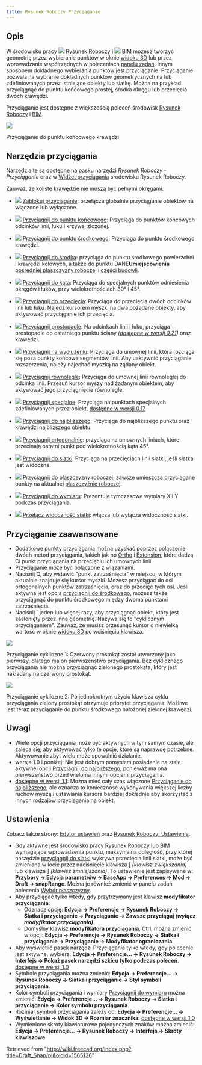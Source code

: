 ```yaml
---
title: Rysunek Roboczy Przyciąganie
---
```


## Opis

W środowisku pracy ![](/images/Workbench_Draft.svg) [Rysunek Roboczy](/Draft_Workbench/pl "Draft Workbench/pl") i ![](/images/Workbench_Arch.svg) [BIM](/BIM_Workbench/pl "BIM Workbench/pl") możesz tworzyć geometrię przez wybieranie punktów w oknie [widoku 3D](/3D_view/pl "3D view/pl") lub przez wprowadzanie współrzędnych w poleceniach [panelu zadań](/Task_panel/pl "Task panel/pl"). Innym sposobem dokładnego wybierania punktów jest przyciąganie. Przyciąganie pozwala na wybranie dokładnych punktów geometrycznych na lub zdefiniowanych przez istniejące obiekty lub siatkę. Można na przykład przyciągnąć do punktu końcowego prostej, środka okręgu lub przecięcia dwóch krawędzi.

Przyciąganie jest dostępne z większością poleceń środowisk [Rysunek Roboczy](/Draft_Workbench/pl "Draft Workbench/pl") i [BIM](/BIM_Workbench/pl "BIM Workbench/pl").

![](/images/Draft_Snap_Endpoint_example.png)

Przyciąganie do punktu końcowego krawędzi

## Narzędzia przyciągania

Narzędzia te są dostępne na pasku narzędzi _Rysunek Roboczy - Przyciąganie_ oraz w [Widżet przyciągania](/Draft_snap_widget/pl "Draft snap widget/pl") środowiska Rysunek Roboczy.

Zauważ, że koliste krawędzie nie muszą być pełnymi okręgami.

- ![](/images/Draft_Snap_Lock.svg) [Zablokuj przyciąganie](/Draft_Snap_Lock/pl "Draft Snap Lock/pl"): przełącza globalnie przyciąganie obiektów na włączone lub wyłączone.

- ![](/images/Draft_Snap_Endpoint.svg) [Przyciągnij do punktu końcowego](/Draft_Snap_Endpoint/pl "Draft Snap Endpoint/pl"): Przyciąga do punktów końcowych odcinków linii, łuku i krzywej złożonej.

- ![](/images/Draft_Snap_Midpoint.svg) [Przyciągnij do punktu środkowego](/Draft_Snap_Midpoint/pl "Draft Snap Midpoint/pl"): Przyciąga do punktu środkowego krawędzi.

- ![](/images/Draft_Snap_Center.svg) [Przyciągnij do środka](/Draft_Snap_Center/pl "Draft Snap Center/pl"): przyciąga do punktu środkowego powierzchni i krawędzi kołowych, a także do punktu DANE**Umiejscowienia** [pośredniej płaszczyzny roboczej](/Draft_WorkingPlaneProxy/pl "Draft WorkingPlaneProxy/pl") i [części budowli](/Arch_BuildingPart/pl "Arch BuildingPart/pl").

- ![](/images/Draft_Snap_Angle.svg) [Przyciągnij do kąta](/Draft_Snap_Angle/pl "Draft Snap Angle/pl"): Przyciąga do specjalnych punktów odniesienia okręgów i łuków, przy wielokrotnościach 30° i 45°.

- ![](/images/Draft_Snap_Intersection.svg) [Przyciągnij do przecięcia](/Draft_Snap_Intersection "Draft Snap Intersection"): Przyciąga do przecięcia dwóch odcinków linii lub łuku. Najedź kursorem myszki na dwa pożądane obiekty, aby aktywować przyciąganie ich przecięcia.

- ![](/images/Draft_Snap_Perpendicular.svg) [Przyciągnij prostopadle](/Draft_Snap_Perpendicular/pl "Draft Snap Perpendicular/pl"): Na odcinkach linii i łuku, przyciąga prostopadle do ostatniego punktu ściany _([dostępne w wersji 0.21](/Release_notes_0.21/pl "Release notes 0.21/pl"))_ oraz krawędzi.

- ![](/images/Draft_Snap_Extension.svg) [Przyciągnij na wydłużeniu](/Draft_Snap_Extension/pl "Draft Snap Extension/pl"): Przyciąga do umownej linii, która rozciąga się poza punkty końcowe segmentów linii. Aby uaktywnić przyciąganie rozszerzenia, należy najechać myszką na żądany obiekt.

- ![](/images/Draft_Snap_Parallel.svg) [Przyciągnij równolegle](/Draft_Snap_Parallel/pl "Draft Snap Parallel/pl"): Przyciąga do umownej linii równoległej do odcinka linii. Przesuń kursor myszy nad żądanym obiektem, aby aktywować jego przyciągnięcie równoległe.

- ![](/images/Draft_Snap_Special.svg) [Przyciągnij specjalne](/Draft_Snap_Special/pl "Draft Snap Special/pl"): Przyciąga na punktach specjalnych zdefiniowanych przez obiekt. [dostępne w wersji 0.17](/Release_notes_0.17/pl "Release notes 0.17/pl")

- ![](/images/Draft_Snap_Near.svg) [Przyciągnij do najbliższego](/Draft_Snap_Near/pl "Draft Snap Near/pl"): Przyciąga do najbliższego punktu oraz krawędzi najbliższego obiektu.

- ![](/images/Draft_Snap_Ortho.svg) [Przyciągnij ortogonalnie](/Draft_Snap_Ortho/pl "Draft Snap Ortho/pl"): przyciąga na umownych liniach, które przecinają ostatni punkt pod wielokrotnością kąta 45°.

- ![](/images/Draft_Snap_Grid.svg) [Przyciągnij do siatki](/Draft_Snap_Grid/pl "Draft Snap Grid/pl"): Przyciąga na przecięciach linii siatki, jeśli siatka jest widoczna.

- ![](/images/Draft_Snap_WorkingPlane.svg) [Przyciągnij do płaszczyzny roboczej](/Draft_Snap_WorkingPlane/pl "Draft Snap WorkingPlane/pl"): zawsze umieszcza przyciągane punkty na aktualnej [płaszczyźnie roboczej](/Draft_SelectPlane/pl "Draft SelectPlane/pl").

- ![](/images/Draft_Snap_Dimensions.svg) [Przyciągnij do wymiaru](/Draft_Snap_Dimensions/pl "Draft Snap Dimensions/pl"): Prezentuje tymczasowe wymiary X i Y podczas przyciągania.

- ![](/images/Draft_ToggleGrid.svg) [Przełącz widoczność siatki](/Draft_ToggleGrid/pl "Draft ToggleGrid/pl"): włącza lub wyłącza widoczność siatki.

## Przyciąganie zaawansowane

- Dodatkowe punkty przyciągania można uzyskać poprzez połączenie dwóch metod przyciągania, takich jak np [Ortho](/Draft_Snap_Ortho/pl "Draft Snap Ortho/pl") i [Extension](/Draft_Snap_Extension/pl "Draft Snap Extension/pl"), które dadzą Ci punkt przyciągania na przecięciu ich umownych linii.
- Przyciąganie może być połączone z [wiązaniami](/Draft_Constrain/pl "Draft Constrain/pl").
- Naciśnij Q, aby wstawić "punkt zatrzaśnięcia" w miejscu, w którym aktualnie znajduje się kursor myszki. Możesz przyciągać do osi ortogonalnych punktów zatrzaśnięcia, oraz do przecięć tych osi. Jeśli aktywna jest opcja [przyciągnij do środkowego](/Draft_Snap_Midpoint/pl "Draft Snap Midpoint/pl"), możesz także przyciągnąć do punktu środkowego między dwoma punktami zatrzaśnięcia.
- Naciśnij ` jeden lub więcej razy, aby przyciągnąć obiekt, który jest zasłonięty przez inną geometrię. Nazywa się to "cyklicznym przyciąganiem". Zauważ, że musisz przesunąć kursor o niewielką wartość w oknie [widoku 3D](/3D_view/pl "3D view/pl") po wciśnięciu klawisza.

![](/images/Draft_Snap_example_cycling_1.png)

Przyciąganie cykliczne 1: Czerwony prostokąt został utworzony jako pierwszy, dlatego ma on pierwszeństwo przyciągania. Bez cyklicznego przyciągania nie można przyciągnąć zielonego prostokąta, który jest nakładany na czerwony prostokąt.

![](/images/Draft_Snap_example_cycling_2.png)

Przyciąganie cykliczne 2: Po jednokrotnym użyciu klawisza cyklu przyciągania zielony prostokąt otrzymuje priorytet przyciągania. Możliwe jest teraz przyciąganie do punktu środkowego nałożonej zielonej krawędzi.

## Uwagi

- Wiele opcji przyciągania może być aktywnych w tym samym czasie, ale zaleca się, aby aktywować tylko te opcje, które są naprawdę potrzebne. Aktywowanie zbyt wielu może spowolnić działanie.
- wersja 1.0 i poniżej: Nie jest dobrym pomysłem posiadanie na stałe aktywnej opcji [Przyciągnij do najbliższego](/Draft_Snap_Near/pl "Draft Snap Near/pl"), ponieważ ma ona pierwszeństwo przed wieloma innymi opcjami przyciągania.
- [dostępne w wersji 1.1](/Release_notes_1.1/pl "Release notes 1.1/pl"): Można mieć cały czas włączone [Przyciąganie do najbliższego](/Draft_Snap_Near/pl "Draft Snap Near/pl"), ale oznacza to konieczność wykonywania większej liczby ruchów myszą i ustawiania kursora bardziej dokładnie aby skorzystać z innych rodzajów przyciągania na obiekt.

## Ustawienia

Zobacz także strony: [Edytor ustawień](/Preferences_Editor/pl "Preferences Editor/pl") oraz [Rysunek Roboczy: Ustawienia](/Draft_Preferences/pl "Draft Preferences/pl").

- Gdy aktywne jest środowisko pracy [Rysunek Roboczy](/Draft_Workbench/pl "Draft Workbench/pl") lub [BIM](/BIM_Workbench/pl "BIM Workbench/pl") wymagające wprowadzenia punktu, maksymalna odległość, przy której narzędzie [przyciągnij do siatki](/Draft_Snap_Grid/pl "Draft Snap Grid/pl") wykrywa przecięcia linii siatki, może być zmieniana w locie przez naciśnięcie klawisza [ *(klawisz zwiększania)* lub klawisza ] _(klawisz zmniejszania)_. To ustawienie jest zapisywane w: **Przybory → Edycja parametrów → BaseApp → Preferences → Mod → Draft → snapRange**. Można je również zmienić w panelu zadań polecenia [Wybór płaszczyzny](/Draft_SelectPlane/pl "Draft SelectPlane/pl").
- Aby przyciągać tylko wtedy, gdy przytrzymany jest klawisz **modyfikator przyciągania**:
  - Odznacz opcję: **Edycja → Preferencje → Rysunek Roboczy → Siatka i przyciąganie → Przyciąganie → Zawsze przyciągaj _(wyłącz modyfikator przyciągania)_**.
  - Domyślny klawisz **modyfikatora przyciągania**, Ctrl, można zmienić w opcji: **Edycja → Preferencje → Rysunek Roboczy → Siatka i przyciąganie → Przyciąganie → Modyfikator ograniczania**.
- Aby wyświetlić pasek narzędzi Przyciągania tylko wtedy, gdy polecenie jest aktywne, wybierz: **Edycja → Preferencje... → Rysunek Roboczy → Interfejs → Pokaż pasek narzędzi szkicu tylko podczas poleceń**. [dostępne w wersji 1.0](/Release_notes_1.0/pl "Release notes 1.0/pl")
- Symbole przyciągania można zmienić: **Edycja → Preferencje... → Rysunek Roboczy → Siatka i przyciąganie → Styl symboli przyciągania**.
- Kolor symboli przyciągania i wymiary [Przyciągnij do wymiaru](/Draft_Snap_Dimensions/pl "Draft Snap Dimensions/pl") można zmienić: **Edycja → Preferencje... → Rysunek Roboczy → Siatka i przyciąganie → Kolor symbolu przyciągania**.
- Rozmiar symboli przyciągania zależy od: **Edycja → Preferencje... → Wyświetlanie → Widok 3D → Rozmiar znacznika**. [dostępne w wersji 1.0](/Release_notes_1.0/pl "Release notes 1.0/pl")
- Wymienione skróty klawiaturowe pojedynczych znaków można zmienić: **Edycja → Preferencje... → Rysunek Roboczy → Interfejs → Skróty klawiszowe**.

Retrieved from "<http://wiki.freecad.org/index.php?title=Draft_Snap/pl&oldid=1565136>"
